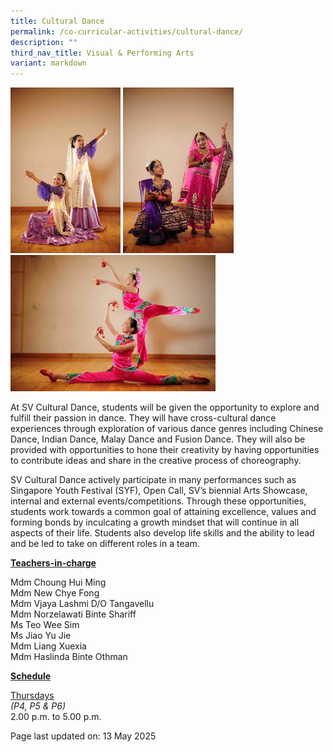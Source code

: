 ```yaml
---
title: Cultural Dance
permalink: /co-curricular-activities/cultural-dance/
description: ""
third_nav_title: Visual & Performing Arts
variant: markdown
---
```

<img style="width: 35%;" src="/images/cca18.jpg">
<img style="width: 35%;" src="/images/cca16.jpg">
<img style="width: 65%;" src="/images/chinese dance.jpg">
<p>At SV Cultural Dance, students will be given the opportunity to explore and fulfill their passion in dance. They will have cross-cultural dance experiences through exploration of various dance genres including Chinese Dance, Indian Dance, Malay Dance and Fusion Dance. They will also be provided with opportunities to hone their creativity by having opportunities to contribute ideas and share in the creative process of choreography.</p>
<p>SV Cultural Dance actively participate in many performances such as Singapore Youth Festival (SYF), Open Call, SV’s biennial Arts Showcase, internal and external events/competitions. Through these opportunities, students work towards a common goal of attaining excellence, values and forming bonds by inculcating a growth mindset that will continue in all aspects of their life. Students also develop life skills and the ability to lead and be led to take on different roles in a team.</p>
<p><u><strong>Teachers-in-charge</strong></u></p>
<p>Mdm Choung Hui Ming<br>
Mdm New Chye Fong<br>
Mdm Vjaya Lashmi D/O Tangavellu<br>
Mdm Norzelawati Binte Shariff<br>
Ms Teo Wee Sim<br>
Ms Jiao Yu Jie<br>
Mdm Liang Xuexia<br>
Mdm Haslinda Binte Othman</p>
<p><u><strong>Schedule</strong></u></p>
<p><u>Thursdays</u><br><em>(P4, P5 &amp; P6)</em><br>2.00 p.m. to 5.00 p.m.</p>
<p>Page last updated on: 13 May 2025</p>